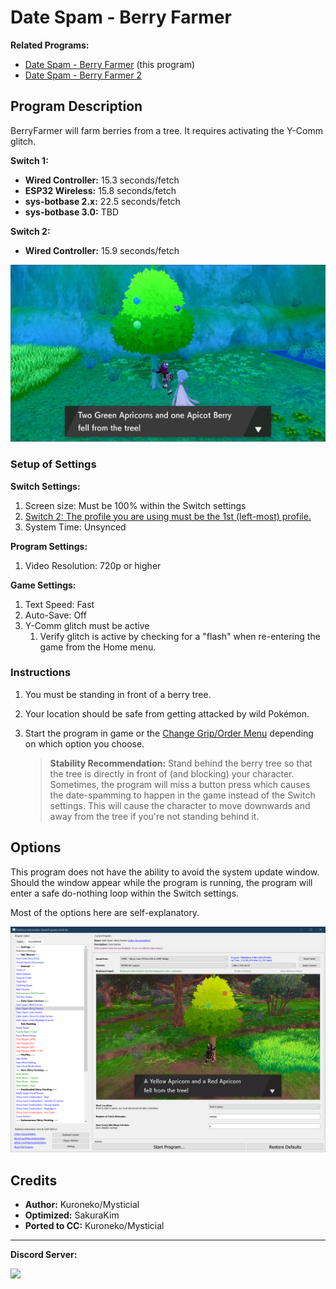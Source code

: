 # Date Spam - Berry Farmer

**Related Programs:**

- [Date Spam - Berry Farmer](DateSpam-BerryFarmer.md) (this program)
- [Date Spam - Berry Farmer 2](DateSpam-BerryFarmer2.md)

## Program Description

BerryFarmer will farm berries from a tree. It requires activating the Y-Comm glitch.

**Switch 1:**

- **Wired Controller:** 15.3 seconds/fetch
- **ESP32 Wireless:** 15.8 seconds/fetch
- **sys-botbase 2.x:** 22.5 seconds/fetch
- **sys-botbase 3.0:** TBD

**Switch 2:**

- **Wired Controller:** 15.9 seconds/fetch

<img src="images/DateSpam-BerryFarmer-0.png">

### Setup of Settings

**Switch Settings:**

1. Screen size: Must be 100% within the Switch settings
2. [Switch 2: The profile you are using must be the 1st (left-most) profile.](../NintendoSwitch/Switch2Notes.md#resetting-a-game-moves-the-cursor-to-the-1st-user-profile)
3. System Time: Unsynced

**Program Settings:**

1. Video Resolution: 720p or higher

**Game Settings:**

1. Text Speed: Fast
2. Auto-Save: Off
3. Y-Comm glitch must be active
    1. Verify glitch is active by checking for a "flash" when re-entering the game from the Home menu.

### Instructions

1. You must be standing in front of a berry tree.
2. Your location should be safe from getting attacked by wild Pokémon.
3. Start the program in game or the [Change Grip/Order Menu](https://github.com/PokemonAutomation/Microcontroller/blob/master/Wiki/Programs/NintendoSwitch/ChangeGripOrderMenu.md) depending on which option you choose.

   > **Stability Recommendation:** Stand behind the berry tree so that the tree is directly in front of (and blocking) your character. Sometimes, the program will miss a button press which causes the date-spamming to happen in the game instead of the Switch settings. This will cause the character to move downwards and away from the tree if you're not standing behind it.


## Options

This program does not have the ability to avoid the system update window. Should the window appear while the program is running, the program will enter a safe do-nothing loop within the Switch settings.

Most of the options here are self-explanatory.

<img src="images/DateSpam-BerryFarmer-Settings.png">


## Credits

- **Author:** Kuroneko/Mysticial
- **Optimized:** SakuraKim
- **Ported to CC:** Kuroneko/Mysticial


<hr>

**Discord Server:** 

[<img src="https://canary.discordapp.com/api/guilds/695809740428673034/widget.png?style=banner2">](https://discord.gg/cQ4gWxN)


